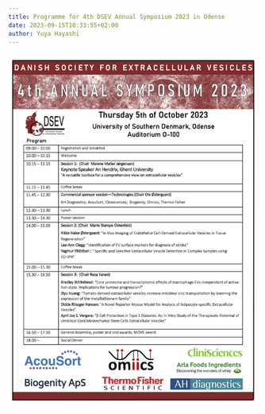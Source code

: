 ```yaml
---
title: Programme for 4th DSEV Annual Symposium 2023 in Odense
date: 2023-09-15T10:33:55+02:00
author: Yuya Hayashi
---
```



![Programme](/images/news/program-2023.png "Programme")
